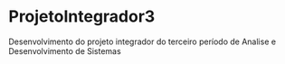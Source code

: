 # ProjetoIntegrador3
Desenvolvimento do projeto integrador do terceiro período de Analise e Desenvolvimento de Sistemas
